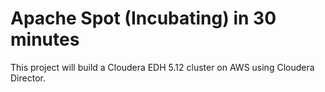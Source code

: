 # Apache Spot (Incubating) in 30 minutes
This project will build a Cloudera EDH 5.12 cluster on AWS using Cloudera Director.
